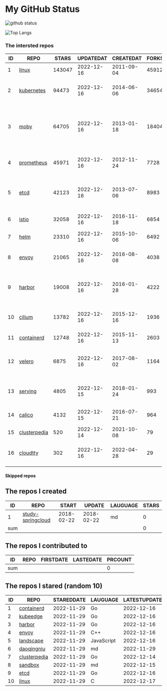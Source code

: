 # My GitHub Status

<img src="https://github-readme-stats-1.yihong0618.vercel.app/api?username=daoqingniu&show_icons=true&&&hide_title=true&count_private=true" alt="github status" />

![Top Langs](https://github-readme-stats-1.yihong0618.vercel.app/api/top-langs/?username=daoqingniu&layout=compact)

<!--START_SECTION:github_repos-->
### The intersted repos
| ID |                              REPO                               | STARS  | UPDATEDAT  | CREATEDAT  | FORKSCOUNT |                                              DESCRIPTIONS                                              |
|----|-----------------------------------------------------------------|--------|------------|------------|------------|--------------------------------------------------------------------------------------------------------|
|  1 | [linux](https://github.com/torvalds/linux)                      | 143047 | 2022-12-16 | 2011-09-04 |      45912 | Linux kernel source tree                                                                               |
|  2 | [kubernetes](https://github.com/kubernetes/kubernetes)          |  94473 | 2022-12-16 | 2014-06-06 |      34654 | Production-Grade Container Scheduling and Management                                                   |
|  3 | [moby](https://github.com/moby/moby)                            |  64705 | 2022-12-16 | 2013-01-18 |      18404 | Moby Project - a collaborative project for the container ecosystem to assemble container-based systems |
|  4 | [prometheus](https://github.com/prometheus/prometheus)          |  45971 | 2022-12-16 | 2012-11-24 |       7728 | The Prometheus monitoring system and time series database.                                             |
|  5 | [etcd](https://github.com/etcd-io/etcd)                         |  42123 | 2022-12-16 | 2013-07-06 |       8983 | Distributed reliable key-value store for the most critical data of a distributed system                |
|  6 | [istio](https://github.com/istio/istio)                         |  32058 | 2022-12-16 | 2016-11-18 |       6854 | Connect, secure, control, and observe services.                                                        |
|  7 | [helm](https://github.com/helm/helm)                            |  23310 | 2022-12-16 | 2015-10-06 |       6492 | The Kubernetes Package Manager                                                                         |
|  8 | [envoy](https://github.com/envoyproxy/envoy)                    |  21065 | 2022-12-16 | 2016-08-08 |       4038 | Cloud-native high-performance edge/middle/service proxy                                                |
|  9 | [harbor](https://github.com/goharbor/harbor)                    |  19008 | 2022-12-16 | 2016-01-28 |       4222 | An open source trusted cloud native registry project that stores, signs, and scans content.            |
| 10 | [cilium](https://github.com/cilium/cilium)                      |  13782 | 2022-12-16 | 2015-12-16 |       1936 | eBPF-based Networking, Security, and Observability                                                     |
| 11 | [containerd](https://github.com/containerd/containerd)          |  12748 | 2022-12-16 | 2015-11-13 |       2603 | An open and reliable container runtime                                                                 |
| 12 | [velero](https://github.com/vmware-tanzu/velero)                |   6875 | 2022-12-16 | 2017-08-02 |       1164 | Backup and migrate Kubernetes applications and their persistent volumes                                |
| 13 | [serving](https://github.com/knative/serving)                   |   4805 | 2022-12-15 | 2018-01-24 |        993 | Kubernetes-based, scale-to-zero, request-driven compute                                                |
| 14 | [calico](https://github.com/projectcalico/calico)               |   4132 | 2022-12-15 | 2016-07-21 |        964 | Cloud native networking and network security                                                           |
| 15 | [clusterpedia](https://github.com/clusterpedia-io/clusterpedia) |    520 | 2022-12-14 | 2021-10-08 |         79 | The Encyclopedia of Kubernetes clusters                                                                |
| 16 | [cloudtty](https://github.com/cloudtty/cloudtty)                |    302 | 2022-12-16 | 2022-04-28 |         29 | A Friendly Kubernetes CloudShell (Web Terminal) !                                                      |



#### Skipped repos
<!--END_SECTION:github_repos-->

<!--START_SECTION:my_github-->
## The repos I created
| ID  |                                 REPO                                 |   START    |   UPDATE   | LAUGUAGE | STARS |
|-----|----------------------------------------------------------------------|------------|------------|----------|-------|
|   1 | [study-springcloud](https://github.com/daoqingniu/study-springcloud) | 2018-02-22 | 2018-02-22 | md       |     0 |
| sum |                                                                      |            |            |          |     0 |

## The repos I contributed to
| ID  | REPO | FIRSTDATE | LASTEDATE | PRCOUNT |
|-----|------|-----------|-----------|---------|
| sum |      |           |           |       0 |

## The repos I stared (random 10)
| ID |                              REPO                               | STAREDDATE |  LAUGUAGE  | LATESTUPDATE |
|----|-----------------------------------------------------------------|------------|------------|--------------|
|  1 | [containerd](https://github.com/containerd/containerd)          | 2022-11-29 | Go         | 2022-12-16   |
|  2 | [kubeedge](https://github.com/kubeedge/kubeedge)                | 2022-11-29 | Go         | 2022-12-16   |
|  3 | [harbor](https://github.com/goharbor/harbor)                    | 2022-11-29 | Go         | 2022-12-16   |
|  4 | [envoy](https://github.com/envoyproxy/envoy)                    | 2022-11-29 | C++        | 2022-12-16   |
|  5 | [landscape](https://github.com/cncf/landscape)                  | 2022-11-29 | JavaScript | 2022-12-16   |
|  6 | [daoqingniu](https://github.com/daoqingniu/daoqingniu)          | 2022-11-29 | md         | 2022-11-29   |
|  7 | [clusterpedia](https://github.com/clusterpedia-io/clusterpedia) | 2022-11-29 | Go         | 2022-12-14   |
|  8 | [sandbox](https://github.com/cncf/sandbox)                      | 2022-11-29 | md         | 2022-12-15   |
|  9 | [etcd](https://github.com/etcd-io/etcd)                         | 2022-11-29 | Go         | 2022-12-16   |
| 10 | [linux](https://github.com/torvalds/linux)                      | 2022-11-29 | C          | 2022-12-17   |

<!--END_SECTION:my_github-->
